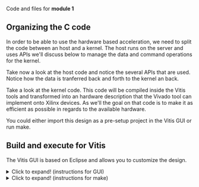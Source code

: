 Code and files for **module 1**

## Organizing the C code
In order to be able to use the hardware based acceleration, we need to split the code between an host and a kernel.  The host runs on the server and uses APIs we'll discuss below to manage the data and command operations for the kernel.

Take now a look at the host code and notice the several APIs that are used.
Notice how the data is tranferred back and forth to the kernel an back.

Take a look at the kernel code.  This code will be compiled inside the Vitis tools and transformed into an hardware description that the Vivado tool can implement onto Xilinx devices. As we'll the goal on that code is to make it as efficient as possible in regards to the available hardware.

You could either import this design as a pre-setup project in the Vitis GUI or run make.
## Build and execute for Vitis
The Vitis GUI is based on Eclipse and allows you to customize the design.
<details>
  <summary>Click to expand! (instructions for GUI)</summary>
  
    ### Using Vitis via the **GUI**
    1. Open a ternimal
    2. Launch Vitis
    3. Import the project
       * Browse to the zip file located under the project directory
 
</details>

<details>
  <summary>Click to expand! (instructions for make)</summary>
  
    ## Using **make**
    1. Open a terminal
    2. Navigate to ./build
    3. Run make
       * Without options, it will show the help
       * sw_emu runs the sw emulation flow
 
</details>
